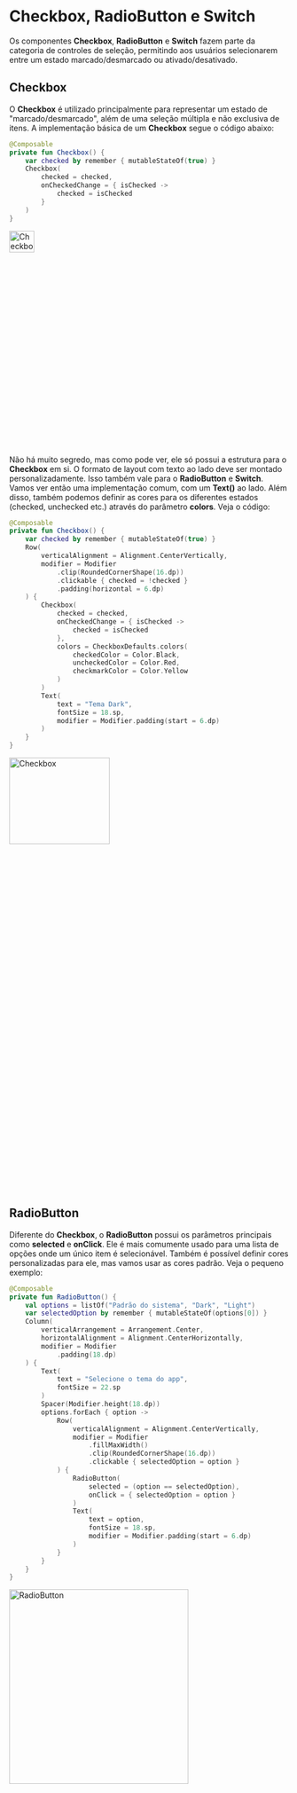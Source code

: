 # Checkbox, RadioButton e Switch

Os componentes **Checkbox**, **RadioButton** e **Switch** fazem parte da categoria de controles de seleção, permitindo aos usuários selecionarem entre um estado marcado/desmarcado ou ativado/desativado.

## Checkbox

O **Checkbox** é utilizado principalmente para representar um estado de "marcado/desmarcado", além de uma seleção múltipla e não exclusiva de itens. A implementação básica de um **Checkbox** segue o código abaixo:

```kotlin
@Composable
private fun Checkbox() {
    var checked by remember { mutableStateOf(true) }
    Checkbox(
        checked = checked,
        onCheckedChange = { isChecked ->
            checked = isChecked
        }
    )
}
```

<img src="../selectioncontrols/img-01.png" alt="Checkbox" width="30%" height="10%"/>

Não há muito segredo, mas como pode ver, ele só possui a estrutura para o **Checkbox** em si. O formato de layout com texto ao lado deve ser montado personalizadamente. Isso também vale para o **RadioButton** e **Switch**. Vamos ver então uma implementação comum, com um **Text()** ao lado. Além disso, também podemos definir as cores para os diferentes estados (checked, unchecked etc.) através do parâmetro **colors**. Veja o código:

```kotlin
@Composable
private fun Checkbox() {
    var checked by remember { mutableStateOf(true) }
    Row(
        verticalAlignment = Alignment.CenterVertically,
        modifier = Modifier
            .clip(RoundedCornerShape(16.dp))
            .clickable { checked = !checked }
            .padding(horizontal = 6.dp)
    ) {
        Checkbox(
            checked = checked,
            onCheckedChange = { isChecked ->
                checked = isChecked
            },
            colors = CheckboxDefaults.colors(
                checkedColor = Color.Black,
                uncheckedColor = Color.Red,
                checkmarkColor = Color.Yellow
            )
        )
        Text(
            text = "Tema Dark",
            fontSize = 18.sp,
            modifier = Modifier.padding(start = 6.dp)
        )
    }
}
```

<img src="../selectioncontrols/img-02.gif" alt="Checkbox" width="60%" height="20%"/>

## RadioButton

Diferente do **Checkbox**, o **RadioButton** possui os parâmetros principais como **selected** e **onClick**. Ele é mais comumente usado para uma lista de opções onde um único item é selecionável. Também é possível definir cores personalizadas para ele, mas vamos usar as cores padrão. Veja o pequeno exemplo:

```kotlin
@Composable
private fun RadioButton() {
    val options = listOf("Padrão do sistema", "Dark", "Light")
    var selectedOption by remember { mutableStateOf(options[0]) }
    Column(
        verticalArrangement = Arrangement.Center,
        horizontalAlignment = Alignment.CenterHorizontally,
        modifier = Modifier
            .padding(18.dp)
    ) {
        Text(
            text = "Selecione o tema do app",
            fontSize = 22.sp
        )
        Spacer(Modifier.height(18.dp))
        options.forEach { option ->
            Row(
                verticalAlignment = Alignment.CenterVertically,
                modifier = Modifier
                    .fillMaxWidth()
                    .clip(RoundedCornerShape(16.dp))
                    .clickable { selectedOption = option }
            ) {
                RadioButton(
                    selected = (option == selectedOption),
                    onClick = { selectedOption = option }
                )
                Text(
                    text = option,
                    fontSize = 18.sp,
                    modifier = Modifier.padding(start = 6.dp)
                )
            }
        }
    }
}
```

<img src="../selectioncontrols/img-03.gif" alt="RadioButton" width="80%" height="30%"/>

## Switch

**Switch** é comumente utilizado para representar um estado de "ligado/desligado" e é bem similar ao **Checkbox** em implementação, mas há um parâmetro adicional **thumbContent** que você pode utilizar para personalizar o conteúdo desenhado dentro da **thumb**. No código de exemplo abaixo, estamos modificando o ícone de acordo com o estado atual do **Switch**, além de definir algumas cores personalizadas.

```kotlin
@Composable
private fun Switch() {
    var checked by remember { mutableStateOf(true) }
    Row(
        verticalAlignment = Alignment.CenterVertically,
        modifier = Modifier
            .clip(RoundedCornerShape(16.dp))
            .clickable { checked = !checked }
            .padding(horizontal = 6.dp)
    ) {
        Switch(
            checked = checked,
            onCheckedChange = { isChecked ->
                checked = isChecked
            },
            thumbContent = {
                val icon = if (checked) Icons.Filled.Check else Icons.Filled.Close
                Icon(
                    imageVector = icon,
                    contentDescription = null,
                    modifier = Modifier.size(SwitchDefaults.IconSize),
                )
            },
            colors = SwitchDefaults.colors(
                checkedThumbColor = Color.White,
                uncheckedThumbColor = Color.Black,
                checkedTrackColor = Color.Black,
                uncheckedTrackColor = Color.DarkGray,
                checkedIconColor = Color.Black,
                uncheckedIconColor = Color.White,
                checkedBorderColor = Color.Green,
                uncheckedBorderColor = Color.Red
            )
        )
        Text(
            text = "Tema Dark",
            fontSize = 18.sp,
            modifier = Modifier.padding(start = 6.dp)
        )
    }
}
```

<img src="../selectioncontrols/img-04.gif" alt="Switch" width="60%" height="20%"/>

- Se desejar ter o ícone personalizado apenas quando estiver no estado de ativado, você pode tornar **thumbContent** null quando o estado for desativado. Por exemplo:

```kotlin
@Composable
private fun Switch() {
    var checked by remember { mutableStateOf(true) }
    Row(
       ...
    ) {
        Switch(
            ...,
            thumbContent = if (checked) {
                {
                    Icon(
                        imageVector = Icons.Filled.Check,
                        contentDescription = null,
                        modifier = Modifier.size(SwitchDefaults.IconSize),
                    )
                }
            } else {
                null
            },
            ...
        )
        ...
    }
}
```

## :link: Conteúdos auxiliares:
- [Checkbox (Material Design 3)](https://m3.material.io/components/checkbox/overview)
- [Switch (documentação)](https://developer.android.com/jetpack/compose/components/switch)
- [Switch (Material Design 3)](https://m3.material.io/components/switch/overview)